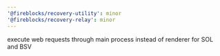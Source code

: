 ```yaml
---
'@fireblocks/recovery-utility': minor
'@fireblocks/recovery-relay': minor
---
```


execute web requests through main process instead of renderer for SOL and BSV
